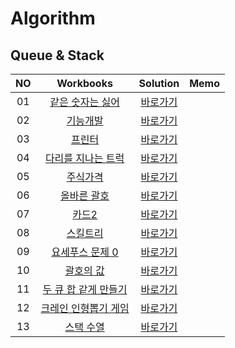 # Algorithm 
## Queue & Stack
|<center>NO|<center>Workbooks|<center>Solution|<center>Memo|
|:---:|:---:|:---:|:---:|
|01|[같은 숫자는 싫어](https://school.programmers.co.kr/learn/courses/30/lessons/12906)|[바로가기](./Solution/같은%20숫자는%20싫어)||
|02|[기능개발](https://school.programmers.co.kr/learn/courses/30/lessons/42586)|[바로가기](./Solution/기능개발)||
|03|[프린터](https://school.programmers.co.kr/learn/courses/30/lessons/42587)|[바로가기](./Solution/프린터)| |
|04|[다리를 지나는 트럭](https://school.programmers.co.kr/learn/courses/30/lessons/42583)|[바로가기](./Solution/다리를%20지나는%20트럭)||
|05|[주식가격](https://school.programmers.co.kr/learn/courses/30/lessons/42584)|[바로가기](./Solution/주식가격)||
|06|[올바른 괄호](https://school.programmers.co.kr/learn/courses/30/lessons/12909)|[바로가기](./Solution/올바른%20괄호)||
|07|[카드2](https://www.acmicpc.net/problem/2164)|[바로가기](./Solution/카드2)||
|08|[스킬트리](https://school.programmers.co.kr/learn/courses/30/lessons/49993)|[바로가기](./Solution/스킬트리)||
|09|[요세푸스 문제 0](https://school.programmers.co.kr/learn/courses/30/lessons/11866)|[<center>바로가기](./Solution/요세푸스%20문제%200)||
|10|[괄호의 값](https://school.programmers.co.kr/learn/courses/30/lessons/11866)|[바로가기](./Solution/괄호의%20값)||
|11|[두 큐 합 같게 만들기](https://school.programmers.co.kr/learn/courses/30/lessons/118667)|[바로가기](./Solution/두%20큐%20합%20같게%20만들기)||
|12|[크레인 인형뽑기 게임](https://school.programmers.co.kr/learn/courses/30/lessons/64061)|[바로가기](./Solution/크레인%20인형뽑기%20게임)||
|13|[스택 수열](https://www.acmicpc.net/problem/1874)|[바로가기](./Solution/스택%20수열)| |
